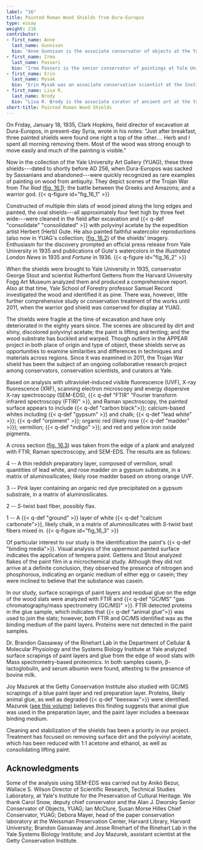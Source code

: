 ```yaml
---
label: "16"
title: Painted Roman Wood Shields from Dura-Europos
type: essay
weight: 216
contributor:
- first_name: Anne
  last_name: Gunnison
  bio: "Anne Gunnison is the associate conservator of objects at the Yale University Art Gallery. She received a BA in art history from Stanford University and an MA in principles of conservation and MS in conservation for archaeology and museums from the Institute of Archaeology, University College London. Prior to joining the staff at Yale, Gunnison worked as a postgraduate fellow at the Smithsonian's National Museum of the American Indian."
- first_name: Irma
  last_name: Passeri
  bio: "Irma Passeri is the senior conservator of paintings at Yale University Art Gallery. She trained at the conservation school of the Opificio delle Pietre Dure, in Florence, Italy, where she received her degree in the conservation of easel paintings. She has published articles on materials and techniques of Italian paintings and on Italian approaches to the restoration treatment of loss compensation."
- first_name: Erin
  last_name: Mysak
  bio: "Erin Mysak was an associate conservation scientist at the Institute for the Preservation of Cultural Heritage at Yale University and is now an independent conservation scientist. She earned her PhD in analytical chemistry from the University of North Carolina at Chapel Hill and was the 2009--2012 Andrew W. Mellon Postdoctoral Fellow in Conservation Science at the Straus Center for Conservation and Technical Studies, Harvard University."
- first_name: Lisa R.
  last_name: Brody
  bio: "Lisa R. Brody is the associate curator of ancient art at the Yale University Art Gallery. She received her BA from Yale and her PhD from the Institute of Fine Arts, New York University. In 2011 she cocurated *Dura-Europos: Crossroads of Antiquity*, on view at the McMullen Museum at Boston College and the Institute for the Study of the Ancient World at New York University; she also coedited the accompanying catalogue."
short-title: Painted Roman Wood Shields
---
```


On Friday, January 18, 1935, Clark Hopkins, field director of excavation at Dura-Europos, in present-day Syria, wrote in his notes: "Just after breakfast, three painted shields were found one right a top of the other.... Herb and I spent all morning removing them. Most of the wood was strong enough to move easily and much of the painting is visible."

Now in the collection of the Yale University Art Gallery (YUAG), these three shields---dated to shortly before AD 256, when Dura-Europos was sacked by Sassanians and abandoned---were quickly recognized as rare examples of painting on wood from antiquity. They depict scenes of the Trojan War from *The Iliad* ([fig. 16.1](#fig_16_1)); the battle between the Greeks and Amazons; and a warrior god.
{{< q-figure id="fig_16_1" >}}

Constructed of multiple thin slats of wood joined along the long edges and painted, the oval shields---all approximately four feet high by three feet wide---were cleaned in the field after excavation and {{< q-def "consolidate" "consolidated" >}} with polyvinyl acetate by the expedition artist Herbert (Herb) Gute. He also painted faithful watercolor reproductions (also now in YUAG's collection; ([fig. 16.2](#fig_16_2)) of the shields' imagery. Enthusiasm for the discovery prompted an official press release from Yale University in 1935 and publications of Gute's watercolors in the *Illustrated London News* in 1935 and *Fortune* in 1936.
{{< q-figure id="fig_16_2" >}}

When the shields were brought to Yale University in 1935, conservator George Stout and scientist Rutherford Gettens from the Harvard University Fogg Art Museum analyzed them and produced a comprehensive report. Also at that time, Yale School of Forestry professor Samuel Record investigated the wood and identified it as pine. There was, however, little further comprehensive study or conservation treatment of the works until 2011, when the warrior god shield was conserved for display at YUAG.

The shields were fragile at the time of excavation and have only deteriorated in the eighty years since. The scenes are obscured by dirt and shiny, discolored polyvinyl acetate; the paint is lifting and tenting; and the wood substrate has buckled and warped. Though outliers in the APPEAR project in both place of origin and type of object, these shields serve as opportunities to examine similarities and differences in techniques and materials across regions. Since it was examined in 2011, the Trojan War shield has been the subject of an ongoing collaborative research project among conservators, conservation scientists, and curators at Yale.

Based on analysis with ultraviolet-induced visible fluorescence (UVF), X-ray fluorescence (XRF), scanning electron microscopy and energy dispersive X-ray spectroscopy (SEM-EDS), {{< q-def "FTIR" "Fourier transform infrared spectroscopy (FTIR)" >}}, and Raman spectroscopy, the painted surface appears to include {{< q-def "carbon black">}}; calcium-based whites including {{< q-def "gypsum" >}} and chalk; {{< q-def "lead white" >}}; {{< q-def "orpiment" >}}; organic red (likely rose {{< q-def "madder" >}}); vermilion; {{< q-def "indigo" >}}; and red and yellow iron oxide pigments.

A cross section ([fig. 16.3](#fig_16_3)) was taken from the edge of a plank and analyzed with FTIR, Raman spectroscopy, and SEM-EDS. The results are as follows:

4 -- A thin reddish preparatory layer, composed of vermilion, small quantities of lead white, and rose madder on a gypsum substrate, in a matrix of aluminosilicates; likely rose madder based on strong orange UVF.

3 -- Pink layer containing an organic red dye precipitated on a gypsum substrate, in a matrix of aluminosilicates.

2 -- *S*-twist bast fiber, possibly flax.

1 -- A {{< q-def "ground" >}} layer of white {{< q-def "calcium carbonate">}}, likely chalk, in a matrix of aluminosilicates with *S*-twist bast fibers mixed in.
{{< q-figure id="fig_16_3" >}}

Of particular interest to our study is the identification the paint's {{< q-def "binding media">}}. Visual analysis of the uppermost painted surface indicates the application of tempera paint. Gettens and Stout analyzed flakes of the paint film in a microchemical study. Although they did not arrive at a definite conclusion, they observed the presence of nitrogen and phosphorous, indicating an organic medium of either egg or casein; they were inclined to believe that the substance was casein.

In our study, surface scrapings of paint layers and residual glue on the edge of the wood slats were analyzed with FTIR and {{< q-def "GC/MS" "gas chromatography/mass spectrometry (GC/MS)" >}}. FTIR detected proteins in the glue sample, which indicates that {{< q-def "animal glue">}} was used to join the slats; however, both FTIR and GC/MS identified wax as the binding medium of the paint layers. Proteins were not detected in the paint samples.

Dr. Brandon Gassaway of the Rinehart Lab in the Department of Cellular & Molecular Physiology and the Systems Biology Institute at Yale analyzed surface scrapings of paint layers and glue from the edge of wood slats with Mass spectrometry-based proteomics. In both samples casein, β-lactoglobulin, and serum albumin were found, attesting to the presence of bovine milk.

Joy Mazurek at the Getty Conservation Institute also studied with GC/MS scrapings of a blue paint layer and red preparation layer. Proteins, likely animal glue, as well as degraded {{< q-def "beeswax">}} were identified. Mazurek ([see this volume](/part-two/17/)) believes this finding suggests that animal glue was used in the preparation layer, and the paint layer includes a beeswax binding medium.

Cleaning and stabilization of the shields has been a priority in our project. Treatment has focused on removing surface dirt and the polyvinyl acetate, which has been reduced with 1:1 acetone and ethanol, as well as consolidating lifting paint.

## Acknowledgments

Some of the analysis using SEM-EDS was carried out by Anikó Bezur, Wallace S. Wilson Director of Scientific Research, Technical Studies Laboratory, at Yale's Institute for the Preservation of Cultural Heritage. We thank Carol Snow, deputy chief conservator and the Alan J. Dworsky Senior Conservator of Objects, YUAG; Ian McClure, Susan Morse Hilles Chief Conservator, YUAG; Debora Mayer, head of the paper conservation laboratory at the Weissman Preservation Center, Harvard Library, Harvard University; Brandon Gassaway and Jesse Rinehart of the Rinehart Lab in the Yale Systems Biology Institute; and Joy Mazurek, assistant scientist at the Getty Conservation Institute.
